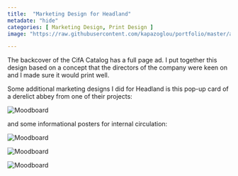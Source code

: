 ```yaml
---
title:  "Marketing Design for Headland"
metadate: "hide"
categories: [ Marketing Design, Print Design ]
image: "https://raw.githubusercontent.com/kapazoglou/portfolio/master/assets/images/item/CIfA_ad-2016-v6.png"

---
```


The backcover of the CifA Catalog has a full page ad. I put together this design based on a concept that the directors of the company were keen on and I made sure it would print well. 

Some additional marketing designs I did for Headland is this pop-up card of a derelict abbey from one of their projects:

![Moodboard](https://raw.githubusercontent.com/kapazoglou/portfolio/master/assets/images/item/gra_8.png)

and some informational posters for internal circulation:

![Moodboard](https://raw.githubusercontent.com/kapazoglou/portfolio/master/assets/images/item/gra_9.png)

![Moodboard](https://raw.githubusercontent.com/kapazoglou/portfolio/master/assets/images/item/gra_9.png)

![Moodboard](https://raw.githubusercontent.com/kapazoglou/portfolio/master/assets/images/item/2016-1HAS-Plant-Lyme-Services_Page_2.png)